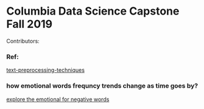 # Columbia Data Science Capstone Fall 2019 

Contributors:



### Ref:
[text-preprocessing-techniques](https://github.com/Deffro/text-preprocessing-techniques)

### how emotional words frequncy trends change as time goes by?
[explore the emotional for negative words](https://github.com/slayAlphalu/Capstone-Project-Twitter-data/blob/master/twitter/twitter_emotional_detection.ipynb)



